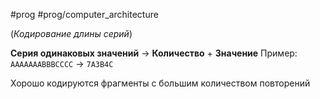 #prog #prog/computer_architecture

(*Кодирование длины серий*)

**Серия одинаковых значений** → **Количество** + **Значение**
Пример: `АААААААВВВСССС` → `7А3В4С`

Хорошо кодируются фрагменты с большим количеством повторений